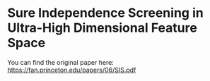 # Sure Independence Screening in Ultra-High Dimensional Feature Space
You can find the original paper here: https://fan.princeton.edu/papers/06/SIS.pdf
